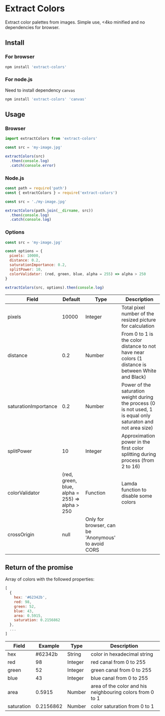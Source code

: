 # Extract Colors

Extract color palettes from images.
Simple use, <4ko minified and no dependencies for browser.


## Install

### For browser

```bash
npm install 'extract-colors'
```

### For node.js

Need to install dependency `canvas`

```bash
npm install 'extract-colors' 'canvas'
```

## Usage

### Browser

```js
import extractColors from 'extract-colors'

const src = 'my-image.jpg'

extractColors(src)
  .then(console.log)
  .catch(console.error)
```


### Node.js

```js
const path = require('path')
const { extractColors } = require('extract-colors')

const src = './my-image.jpg'

extractColors(path.join(__dirname, src))
  .then(console.log)
  .catch(console.log)
```


### Options

```js
const src = 'my-image.jpg'

const options = {
  pixels: 10000,
  distance: 0.2,
  saturationImportance: 0.2,
  splitPower: 10,
  colorValidator: (red, green, blue, alpha = 255) => alpha > 250
}

extractColors(src, options).then(console.log)
```

| Field | Default | Type | Description |
|---|---|---|---|
| pixels | 10000 | Integer | Total pixel number of the resized picture for calculation |
| distance | 0.2 | Number | From 0 to 1 is the color distance to not have near colors (1 distance is between White and Black) |
| saturationImportance | 0.2 | Number | Power of the saturation weight during the process (0 is not used, 1 is equal only saturaton and not area size) |
| splitPower | 10 | Integer | Approximation power in the first color splitting during process (from 2 to 16) |
| colorValidator | (red, green, blue, alpha = 255) => alpha > 250 | Function | Lamda function to disable some colors |
| crossOrigin | null | Only for browser, can be 'Anonymous' to avoid CORS |


## Return of the promise

Array of colors with the followed properties:

```js
[
  {
    hex: '#62342b',
    red: 98,
    green: 52,
    blue: 43,
    area: 0.5915,
    saturation: 0.2156862
  },
  ...
]
```

| Field | Example | Type | Description |
|---|---|---|---|
| hex | #62342b | String | color in hexadecimal string |
| red | 98 | Integer | red canal from 0 to 255 |
| green | 52 | Integer | green canal from 0 to 255 |
| blue | 43 | Integer | blue canal from 0 to 255 |
| area | 0.5915 | Number | area of the color and his neighbouring colors from 0 to 1 |
| saturation | 0.2156862 | Number | color saturation from 0 to 1 |
